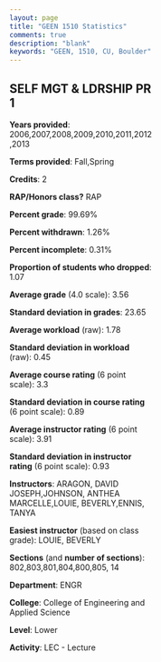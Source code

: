 ```yaml
---
layout: page
title: "GEEN 1510 Statistics"
comments: true
description: "blank"
keywords: "GEEN, 1510, CU, Boulder"
--- 
```

<head>
<script src="https://ajax.googleapis.com/ajax/libs/jquery/2.1.3/jquery.min.js"></script>
<script src="https://dl.dropboxusercontent.com/s/pc42nxpaw1ea4o9/highcharts.js?dl=0"></script>
<!-- <script src="../assets/js/highcharts.js"></script> -->
<style type="text/css">@font-face {
	font-family: "Bebas Neue";
	src: url(https://www.filehosting.org/file/details/544349/BebasNeue%20Regular.otf) format("opentype");
	}
	h1.Bebas { 
		font-family: "Bebas Neue", Verdana, Tahoma;
	}
</style>
</head>
<body>
	<div id="container" style="float: right; width: 45%; height: 88%; margin-left: 2.5%; margin-right: 2.5%;"></div>
	<script language="JavaScript">
		$(document).ready(function() {
		var chart = {type: 'column'};
		var title = {text: 'Grade Distribution'};
		var xAxis = {categories: ['A','B','C','D','F'],crosshair: true};
		var yAxis = {min: 0,title: {text: 'Percentage'}};
		var tooltip = {headerFormat: '<center><b><span style="font-size:20px">{point.key}</span></b></center>',
		               pointFormat: '<td style="padding:0"><b>{point.y:.1f}%</b></td>',
		               footerFormat: '</table>',shared: true,useHTML: true};
		var plotOptions = {column: {pointPadding: 0.0,borderWidth: 0}};  
		var credits = {enabled: false};var series= [{name: 'Percent',data: [69.84,23.1,5.43,0.82,0.82,]}];
		var json = {};
		json.chart = chart;
		json.title = title;
		json.tooltip = tooltip;
		json.xAxis = xAxis;
		json.yAxis = yAxis;  
		json.series = series;
		json.plotOptions = plotOptions;  
		json.credits = credits;
		$('#container').highcharts(json);
	});
	</script>
</body>
			   
## SELF MGT & LDRSHIP PR 1

**Years provided**: 2006,2007,2008,2009,2010,2011,2012,2013

**Terms provided**: Fall,Spring

**Credits**: 2

**RAP/Honors class?** RAP

**Percent grade**: 99.69%

**Percent withdrawn**: 1.26%

**Percent incomplete**: 0.31%

**Proportion of students who dropped**: 1.07

**Average grade** (4.0 scale): 3.56

**Standard deviation in grades**: 23.65

**Average workload** (raw): 1.78

**Standard deviation in workload** (raw): 0.45

**Average course rating** (6 point scale): 3.3

**Standard deviation in course rating** (6 point scale): 0.89

**Average instructor rating** (6 point scale): 3.91

**Standard deviation in instructor rating** (6 point scale): 0.93

**Instructors**: ARAGON, DAVID JOSEPH,JOHNSON, ANTHEA MARCELLE,LOUIE, BEVERLY,ENNIS, TANYA

**Easiest instructor** (based on class grade): LOUIE, BEVERLY

**Sections** (and **number of sections**): 802,803,801,804,800,805, 14

**Department**: ENGR

**College**: College of Engineering and Applied Science

**Level**: Lower

**Activity**: LEC - Lecture